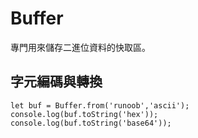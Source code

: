 # Buffer
專門用來儲存二進位資料的快取區。

## 字元編碼與轉換

```
let buf = Buffer.from('runoob','ascii');
console.log(buf.toString('hex'));
console.log(buf.toString('base64'));
```